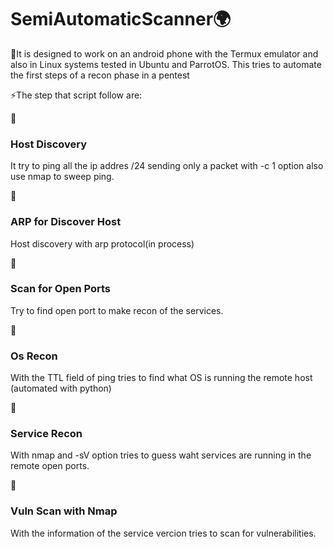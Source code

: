 # SemiAutomaticScanner🌍

🤔It is designed to work on an android phone with the Termux emulator and also in Linux systems tested in Ubuntu and ParrotOS. This tries to automate the first steps of a recon phase in a pentest

 ⚡️The step that script follow are:

🔭<h3> Host Discovery </h3> 
It try to ping all the ip addres /24 sending only a packet with -c 1 option also use nmap to sweep ping.

🔭<h3> ARP for Discover Host </h3>
Host discovery with arp protocol(in process)

🔭<h3> Scan for Open Ports</h3>
Try to find open port to make recon of the services.

🔭<h3> Os Recon</h3>
With the TTL field of ping tries to find what OS is running the remote host (automated with python)

🔭<h3> Service Recon</h3>
With nmap and -sV option tries to guess waht services are running in the remote open ports.

🔭<h3> Vuln Scan with Nmap</h3>
With the information of the service vercion tries to scan for vulnerabilities.

